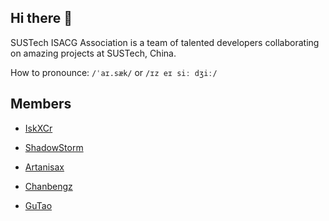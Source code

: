 ## Hi there 👋

SUSTech ISACG Association is a team of talented developers collaborating on amazing projects at SUSTech, China.

How to pronounce: `/ˈaɪ.sæk/` or `/ɪz eɪ siː dʒiː/`

## Members

- [IskXCr](https://github.com/IskXCr)

- [ShadowStorm](https://github.com/Jayfeather233)

- [Artanisax](https://github.com/Artanisax)

- [Chanbengz](https://github.com/chanbengz)

- [GuTao](https://github.com/GuTaoZi)

<!--

**Here are some ideas to get you started:**

🙋‍♀️ A short introduction - what is your organization all about?
🌈 Contribution guidelines - how can the community get involved?
👩‍💻 Useful resources - where can the community find your docs? Is there anything else the community should know?
🍿 Fun facts - what does your team eat for breakfast?
🧙 Remember, you can do mighty things with the power of [Markdown](https://docs.github.com/github/writing-on-github/getting-started-with-writing-and-formatting-on-github/basic-writing-and-formatting-syntax)
-->
